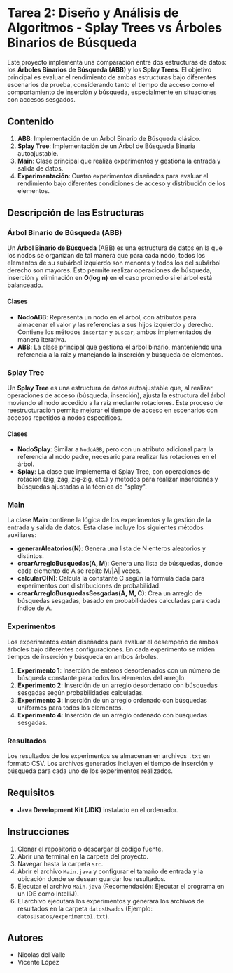 # Tarea 2: Diseño y Análisis de Algoritmos - Splay Trees vs Árboles Binarios de Búsqueda

Este proyecto implementa una comparación entre dos estructuras de datos: los **Árboles Binarios de Búsqueda (ABB)** y los **Splay Trees**. El objetivo principal es evaluar el rendimiento de ambas estructuras bajo diferentes escenarios de prueba, considerando tanto el tiempo de acceso como el comportamiento de inserción y búsqueda, especialmente en situaciones con accesos sesgados.

## Contenido

1. **ABB**: Implementación de un Árbol Binario de Búsqueda clásico.
2. **Splay Tree**: Implementación de un Árbol de Búsqueda Binaria autoajustable.
3. **Main**: Clase principal que realiza experimentos y gestiona la entrada y salida de datos.
4. **Experimentación**: Cuatro experimentos diseñados para evaluar el rendimiento bajo diferentes condiciones de acceso y distribución de los elementos.

## Descripción de las Estructuras

### Árbol Binario de Búsqueda (ABB)

Un **Árbol Binario de Búsqueda** (ABB) es una estructura de datos en la que los nodos se organizan de tal manera que para cada nodo, todos los elementos de su subárbol izquierdo son menores y todos los del subárbol derecho son mayores. Esto permite realizar operaciones de búsqueda, inserción y eliminación en **O(log n)** en el caso promedio si el árbol está balanceado.

#### Clases

- **NodoABB**: Representa un nodo en el árbol, con atributos para almacenar el valor y las referencias a sus hijos izquierdo y derecho. Contiene los métodos `insertar` y `buscar`, ambos implementados de manera iterativa.
- **ABB**: La clase principal que gestiona el árbol binario, manteniendo una referencia a la raíz y manejando la inserción y búsqueda de elementos.

### Splay Tree

Un **Splay Tree** es una estructura de datos autoajustable que, al realizar operaciones de acceso (búsqueda, inserción), ajusta la estructura del árbol moviendo el nodo accedido a la raíz mediante rotaciones. Este proceso de reestructuración permite mejorar el tiempo de acceso en escenarios con accesos repetidos a nodos específicos.

#### Clases

- **NodoSplay**: Similar a `NodoABB`, pero con un atributo adicional para la referencia al nodo padre, necesario para realizar las rotaciones en el árbol.
- **Splay**: La clase que implementa el Splay Tree, con operaciones de rotación (zig, zag, zig-zig, etc.) y métodos para realizar inserciones y búsquedas ajustadas a la técnica de "splay".

### Main

La clase **Main** contiene la lógica de los experimentos y la gestión de la entrada y salida de datos. Esta clase incluye los siguientes métodos auxiliares:

- **generarAleatorios(N)**: Genera una lista de N enteros aleatorios y distintos.
- **crearArregloBusquedas(A, M)**: Genera una lista de búsquedas, donde cada elemento de A se repite M/|A| veces.
- **calcularC(N)**: Calcula la constante C según la fórmula dada para experimentos con distribuciones de probabilidad.
- **crearArregloBusquedasSesgadas(A, M, C)**: Crea un arreglo de búsquedas sesgadas, basado en probabilidades calculadas para cada índice de A.

### Experimentos

Los experimentos están diseñados para evaluar el desempeño de ambos árboles bajo diferentes configuraciones. En cada experimento se miden tiempos de inserción y búsqueda en ambos árboles.

1. **Experimento 1**: Inserción de enteros desordenados con un número de búsqueda constante para todos los elementos del arreglo.
2. **Experimento 2**: Inserción de un arreglo desordenado con búsquedas sesgadas según probabilidades calculadas.
3. **Experimento 3**: Inserción de un arreglo ordenado con búsquedas uniformes para todos los elementos.
4. **Experimento 4**: Inserción de un arreglo ordenado con búsquedas sesgadas.

### Resultados

Los resultados de los experimentos se almacenan en archivos `.txt` en formato CSV. Los archivos generados incluyen el tiempo de inserción y búsqueda para cada uno de los experimentos realizados.

## Requisitos

- **Java Development Kit (JDK)** instalado en el ordenador.

## Instrucciones

1. Clonar el repositorio o descargar el código fuente.
2. Abrir una terminal en la carpeta del proyecto.
3. Navegar hasta la carpeta `src`.
4. Abrir el archivo `Main.java` y configurar el tamaño de entrada y la ubicación donde se desean guardar los resultados.
6. Ejecutar el archivo `Main.java` (Recomendación: Ejecutar el programa en un IDE como IntelliJ).
7. El archivo ejecutará los experimentos y generará los archivos de resultados en la carpeta `datosUsados` (Ejemplo: `datosUsados/experimento1.txt`).

## Autores

- Nicolas del Valle
- Vicente López

